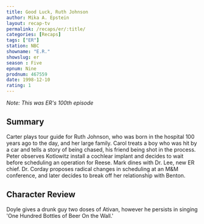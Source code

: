 ```yaml
---
title: Good Luck, Ruth Johnson
author: Mika A. Epstein
layout: recap-tv
permalink: /recaps/er/:title/
categories: [Recaps]
tags: ["ER"]
station: NBC
showname: "E.R."
showslug: er
season : Five  
epnum: Nine  
prodnum: 467559    
date: 1998-12-10  
rating: 1  
---
```


_Note: This was ER's 100th episode_

## Summary  
  
Carter plays tour guide for Ruth Johnson, who was born in the hospital 100 years ago to the day, and her large family. Carol treats a boy who was hit by a car and tells a story of being chased, his friend being shot in the process. Peter observes Kotlowitz install a cochlear implant and decides to wait before scheduling an operation for Reese. Mark dines with Dr. Lee, new ER chief. Dr. Corday proposes radical changes in scheduling at an M&M conference, and later decides to break off her relationship with Benton.

## Character Review  
  
Doyle gives a drunk guy two doses of Ativan, however he persists in singing 'One Hundred Bottles of Beer On the Wall.'